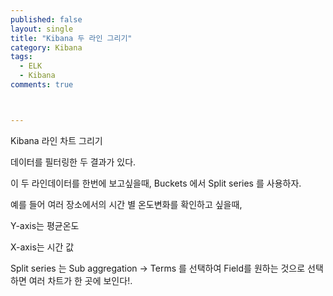```yaml
---
published: false
layout: single
title: "Kibana 두 라인 그리기"
category: Kibana
tags:
  - ELK
  - Kibana
comments: true



---
```


Kibana 라인 차트 그리기

데이터를 필터링한 두 결과가 있다.

이 두 라인데이터를 한번에 보고싶을때, Buckets 에서 Split series 를 사용하자.

예를 들어 여러 장소에서의 시간 별 온도변화를 확인하고 싶을때, 

Y-axis는 평균온도

X-axis는 시간 값

Split series 는 Sub aggregation -> Terms 를 선택하여 Field를 원하는 것으로 선택하면 여러 차트가 한 곳에 보인다!.

